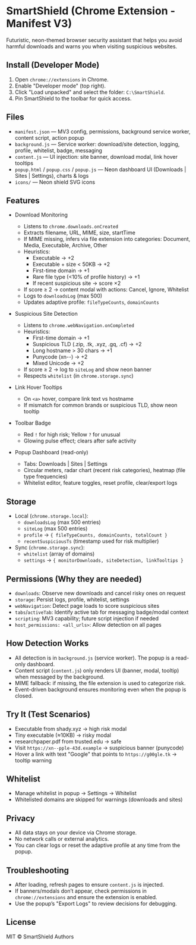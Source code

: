 # SmartShield (Chrome Extension - Manifest V3)

Futuristic, neon-themed browser security assistant that helps you avoid harmful downloads and warns you when visiting suspicious websites.

## Install (Developer Mode)

1. Open `chrome://extensions` in Chrome.
2. Enable "Developer mode" (top right).
3. Click "Load unpacked" and select the folder: `C:\SmartShield`.
4. Pin SmartShield to the toolbar for quick access.

## Files

- `manifest.json` — MV3 config, permissions, background service worker, content script, action popup
- `background.js` — Service worker: download/site detection, logging, profile, whitelist, badge, messaging
- `content.js` — UI injection: site banner, download modal, link hover tooltips
- `popup.html` / `popup.css` / `popup.js` — Neon dashboard UI (Downloads | Sites | Settings), charts & logs
- `icons/` — Neon shield SVG icons

## Features

- Download Monitoring
  - Listens to `chrome.downloads.onCreated`
  - Extracts filename, URL, MIME, size, startTime
  - If MIME missing, infers via file extension into categories: Document, Media, Executable, Archive, Other
  - Heuristics:
    - Executable → +2
    - Executable + size < 50KB → +2
    - First-time domain → +1
    - Rare file type (<10% of profile history) → +1
    - If recent suspicious site → score ×2
  - If score ≥ 2 → content modal with actions: Cancel, Ignore, Whitelist
  - Logs to `downloadsLog` (max 500)
  - Updates adaptive profile: `fileTypeCounts`, `domainCounts`

- Suspicious Site Detection
  - Listens to `chrome.webNavigation.onCompleted`
  - Heuristics:
    - First-time domain → +1
    - Suspicious TLD (.zip, .tk, .xyz, .gq, .cf) → +2
    - Long hostname > 30 chars → +1
    - Punycode (xn--) → +2
    - Mixed Unicode → +2
  - If score ≥ 2 → log to `siteLog` and show neon banner
  - Respects `whitelist` (in `chrome.storage.sync`)

- Link Hover Tooltips
  - On `<a>` hover, compare link text vs hostname
  - If mismatch for common brands or suspicious TLD, show neon tooltip

- Toolbar Badge
  - Red `!` for high risk; Yellow `?` for unusual
  - Glowing pulse effect; clears after safe activity

- Popup Dashboard (read-only)
  - Tabs: Downloads | Sites | Settings
  - Circular meters, radar chart (recent risk categories), heatmap (file type frequencies)
  - Whitelist editor, feature toggles, reset profile, clear/export logs

## Storage

- Local (`chrome.storage.local`):
  - `downloadsLog` (max 500 entries)
  - `siteLog` (max 500 entries)
  - `profile` → `{ fileTypeCounts, domainCounts, totalCount }`
  - `recentSuspiciousTs` (timestamp used for risk multiplier)
- Sync (`chrome.storage.sync`):
  - `whitelist` (array of domains)
  - `settings` → `{ monitorDownloads, siteDetection, linkTooltips }`

## Permissions (Why they are needed)

- `downloads`: Observe new downloads and cancel risky ones on request
- `storage`: Persist logs, profile, whitelist, settings
- `webNavigation`: Detect page loads to score suspicious sites
- `tabs`/`activeTab`: Identify active tab for messaging badge/modal context
- `scripting`: MV3 capability; future script injection if needed
- `host_permissions: <all_urls>`: Allow detection on all pages

## How Detection Works

- All detection is in `background.js` (service worker). The popup is a read-only dashboard.
- Content script (`content.js`) only renders UI (banner, modal, tooltip) when messaged by the background.
- MIME fallback: if missing, the file extension is used to categorize risk.
- Event-driven background ensures monitoring even when the popup is closed.

## Try It (Test Scenarios)

- Executable from shady.xyz → high risk modal
- Tiny executable (≈10KB) → risky modal
- researchpaper.pdf from trusted.edu → safe
- Visit `https://xn--pple-43d.example` → suspicious banner (punycode)
- Hover a link with text "Google" that points to `https://g00gle.tk` → tooltip warning

## Whitelist

- Manage whitelist in popup → Settings → Whitelist
- Whitelisted domains are skipped for warnings (downloads and sites)

## Privacy

- All data stays on your device via Chrome storage.
- No network calls or external analytics.
- You can clear logs or reset the adaptive profile at any time from the popup.

## Troubleshooting

- After loading, refresh pages to ensure `content.js` is injected.
- If banners/modals don’t appear, check permissions in `chrome://extensions` and ensure the extension is enabled.
- Use the popup’s "Export Logs" to review decisions for debugging.

## License

MIT © SmartShield Authors
